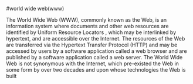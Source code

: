 #world wide web(www)

The World Wide Web (WWW), commonly known as the Web, is an information system where documents and other web resources are identified by Uniform Resource Locators , which may be interlinked by hypertext, and are accessible over the Internet. The resources of the Web are transferred via the Hypertext Transfer Protocol (HTTP) and may be accessed by users by a software application called a web browser and are published by a software application called a web server. The World Wide Web is not synonymous with the Internet, which pre-existed the Web in some form by over two decades and upon whose technologies the Web is built
        